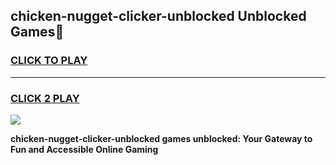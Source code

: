 
## chicken-nugget-clicker-unblocked Unblocked Games👋
<h3>
<a href="https://news.freeplayer.one?title=chicken-nugget-clicker-unblocked&ref=16F">CLICK TO PLAY</a></h3>
<hr>

<h3>
<a href="https://news.freeplayer.one?title=chicken-nugget-clicker-unblocked&ref=16F">CLICK 2 PLAY</a>
  
</h3>

<a href="https://news.freeplayer.one?title=chicken-nugget-clicker-unblocked&ref=16F/"><img src="https://clearcache.store/games.png"></a>


**chicken-nugget-clicker-unblocked games unblocked: Your Gateway to Fun and Accessible Online Gaming**
